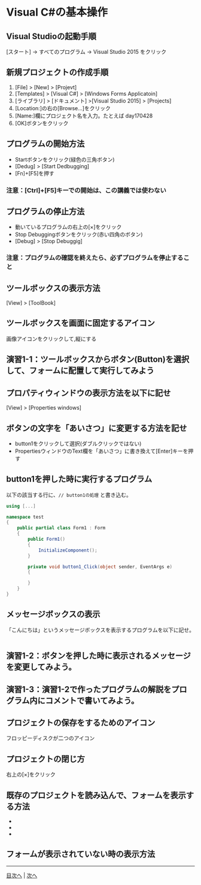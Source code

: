 # Visual C#の基本操作
## Visual Studioの起動手順
[スタート] → すべてのプログラム → Visual Studio 2015 をクリック


## 新規プロジェクトの作成手順
1.  [File] > [New] > [Projevt]
2.  [Templates] > [Visual C#] > [Windows Forms Applicatoin]
3.  [ライブラリ] > [ドキュメント] >[Visual Studio 2015] > [Projects]
4.  [Location:]の右の[Browse...]をクリック
5.  [Name:]欄にプロジェクト名を入力。たとえば day170428
6.  [OK]ボタンをクリック

## プログラムの開始方法
- Startボタンをクリック(緑色の三角ボタン)
- [Dedug] > [Start Dedbugging]
- [Fn]+[F5]を押す

### 注意：[Ctrl]+[F5]キーでの開始は、この講義では使わない

## プログラムの停止方法
- 動いているプログラムの右上の[×]をクリック
- Stop Debuggingボタンをクリック(赤い四角のボタン)
- [Debug] > [Stop Debuggig]

### 注意：プログラムの確認を終えたら、必ずプログラムを停止すること

## ツールボックスの表示方法
  [View] > [ToolBook]


## ツールボックスを画面に固定するアイコン

画像アイコンをクリックして,縦にする

## 演習1-1：ツールボックスからボタン(Button)を選択して、フォームに配置して実行してみよう



## プロパティウィンドウの表示方法を以下に記せ
[View] > [Properties windows]


## ボタンの文字を「あいさつ」に変更する方法を記せ
- button1をクリックして選択(ダブルクリックではない)
- PropertiesウィンドウのText欄を「あいさつ」に書き換えて[Enter]キーを押す


## button1を押した時に実行するプログラム
以下の該当する行に、`// button1の処理` と書き込む。

```cs
using [...]

namespace test
{
    public partial class Form1 : Form
    {
        public Form1()
        {
            InitializeComponent();
        }

        private void button1_Click(object sender, EventArgs e)
        {

        }
    }
}
```

## メッセージボックスの表示
「こんにちは」というメッセージボックスを表示するプログラムを以下に記せ。

```cs

```

## 演習1-2：ボタンを押した時に表示されるメッセージを変更してみよう。



## 演習1-3：演習1-2で作ったプログラムの解説をプログラム内にコメントで書いてみよう。



## プロジェクトの保存をするためのアイコン
フロッピーディスクが二つのアイコン


## プロジェクトの閉じ方
右上の[×]をクリック


## 既存のプロジェクトを読み込んで、フォームを表示する方法
-
-
-

## フォームが表示されていない時の表示方法



---

[目次へ](README.md#%E7%9B%AE%E6%AC%A1) | [次へ](README.md#%E3%83%97%E3%83%AD%E3%82%B0%E3%83%A9%E3%83%9F%E3%83%B3%E3%82%B0%E3%81%AE%E8%82%9D)
